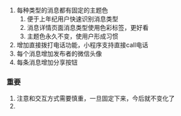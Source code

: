 1. 每种类型的消息都有固定的主题色
    1. 便于上年纪用户快速识别消息类型
    1. 消息详情页面消息类型使用色彩标签，更好看
    1. 主题色永久不变，使用户形成习惯
1. 增加直接拨打电话功能，小程序支持直接call电话
1. 每个消息增加发布者的微信头像
1. 每条消息增加分享按钮


### 重要
1. 注意和交互方式需要慎重，一旦固定下来，今后就不变化了
1. 